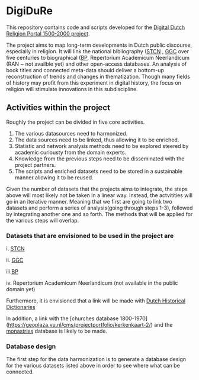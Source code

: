 # DigiDuRe
This repository contains code and scripts developed for the [Digital Dutch Religion Portal 1500-2000 project](https://research-software-directory.org/projects/digidure).

The project aims to map long-term developments in Dutch public discourse, especially in religion. It will link the national bibliography ([STCN](www.stcnl.nl) , [GGC](https://www.oclc.org/nl/ggc.html) over five centuries to biographical ([BP](www.biografischportaal.nl), Repertorium Academicum Neerlandicum (RAN ~ not availble yet) and other open-access databases. An analysis of book titles and connected meta-data should deliver a bottom-up reconstruction of trends and changes in thematization. Though many fields of history may profit from this experiment in digital history, the focus on religion will stimulate innovations in this subdiscipline.

## Activities within the project

Roughly the project can be divided in five core activities. 

1. The various datasources need to harmonized.
2. The data sources need to be linked, thus allowing it to be enriched.
3. Statistic and network analysis methods need to be explored steered by academic curiousty from the domain experts. 
4. Knowledge from the previous steps need to be disseminated with the project partners. 
5. The scripts and enriched datasets need to be stored in a sustainable manner allowing it to be reused.

Given the number of datasets that the projects aims to integrate, the steps above will most likely not be taken in a linear way. Instead, the actvitities will go in an iterative manner. Meaning that we first are going to link two datasets and perform a series of analysis(going through steps 1-3), followed by integrating another one and so forth. The methods that will be applied for the various steps will overlap.

### Datasets that are envisioned to be used in the project are

i.  [STCN](www.stcnl.nl)

ii. [GGC](https://www.oclc.org/nl/ggc.html)

iii.[BP](www.biografischportaal.nl)

iv. Repertorium Academicum Neerlandicum (not available in the public domain yet)


Furthermore, it is envisioned that a link will be made with [Dutch Historical Dictionaries](https://ivdnt.org/woordenboeken/historische-woordenboeken/#historical-dictionaries)

In addition, a link with the [churches database 1800-1970] (https://geoplaza.vu.nl/cms/projectportfolio/kerkenkaart-2/) and the [monastries](https://geoplaza.vu.nl/cms/projectportfolio/kloosterkaart/) database is likely to be made.


### Database design

The first step for the data harmonization is to generate a database design for the various datasets listed above in order to see where what can be connected.











